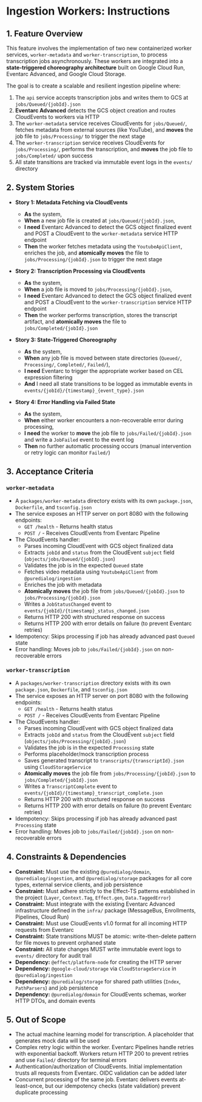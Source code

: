 # Ingestion Workers: Instructions

## 1. Feature Overview

This feature involves the implementation of two new containerized worker services, `worker-metadata` and `worker-transcription`, to process transcription jobs asynchronously. These workers are integrated into a **state-triggered choreography architecture** built on Google Cloud Run, Eventarc Advanced, and Google Cloud Storage.

The goal is to create a scalable and resilient ingestion pipeline where:
1.  The `api` service accepts transcription jobs and writes them to GCS at `jobs/Queued/{jobId}.json`
2.  **Eventarc Advanced** detects the GCS object creation and routes CloudEvents to workers via HTTP
3.  The `worker-metadata` service receives CloudEvents for `jobs/Queued/`, fetches metadata from external sources (like YouTube), and **moves** the job file to `jobs/Processing/` to trigger the next stage
4.  The `worker-transcription` service receives CloudEvents for `jobs/Processing/`, performs the transcription, and **moves** the job file to `jobs/Completed/` upon success
5.  All state transitions are tracked via immutable event logs in the `events/` directory

## 2. System Stories

- **Story 1: Metadata Fetching via CloudEvents**
  - **As** the system,
  - **When** a new job file is created at `jobs/Queued/{jobId}.json`,
  - **I need** Eventarc Advanced to detect the GCS object finalized event and POST a CloudEvent to the `worker-metadata` service HTTP endpoint
  - **Then** the worker fetches metadata using the `YoutubeApiClient`, enriches the job, and **atomically moves** the file to `jobs/Processing/{jobId}.json` to trigger the next stage

- **Story 2: Transcription Processing via CloudEvents**
  - **As** the system,
  - **When** a job file is moved to `jobs/Processing/{jobId}.json`,
  - **I need** Eventarc Advanced to detect the GCS object finalized event and POST a CloudEvent to the `worker-transcription` service HTTP endpoint
  - **Then** the worker performs transcription, stores the transcript artifact, and **atomically moves** the file to `jobs/Completed/{jobId}.json`

- **Story 3: State-Triggered Choreography**
  - **As** the system,
  - **When** any job file is moved between state directories (`Queued/`, `Processing/`, `Completed/`, `Failed/`),
  - **I need** Eventarc to trigger the appropriate worker based on CEL expression filtering
  - **And** I need all state transitions to be logged as immutable events in `events/{jobId}/{timestamp}_{event_type}.json`

- **Story 4: Error Handling via Failed State**
  - **As** the system,
  - **When** either worker encounters a non-recoverable error during processing,
  - **I need** the worker to **move** the job file to `jobs/Failed/{jobId}.json` and write a `JobFailed` event to the event log
  - **Then** no further automatic processing occurs (manual intervention or retry logic can monitor `Failed/`)

## 3. Acceptance Criteria

### `worker-metadata`
- A `packages/worker-metadata` directory exists with its own `package.json`, `Dockerfile`, and `tsconfig.json`
- The service exposes an HTTP server on port 8080 with the following endpoints:
  - `GET /health` - Returns health status
  - `POST /` - Receives CloudEvents from Eventarc Pipeline
- The CloudEvents handler:
  - Parses incoming CloudEvent with GCS object finalized data
  - Extracts `jobId` and `status` from the CloudEvent `subject` field (`objects/jobs/Queued/{jobId}.json`)
  - Validates the job is in the expected `Queued` state
  - Fetches video metadata using `YoutubeApiClient` from `@puredialog/ingestion`
  - Enriches the job with metadata
  - **Atomically moves** the job file from `jobs/Queued/{jobId}.json` to `jobs/Processing/{jobId}.json`
  - Writes a `JobStatusChanged` event to `events/{jobId}/{timestamp}_status_changed.json`
  - Returns HTTP 200 with structured response on success
  - Returns HTTP 200 with error details on failure (to prevent Eventarc retries)
- Idempotency: Skips processing if job has already advanced past `Queued` state
- Error handling: Moves job to `jobs/Failed/{jobId}.json` on non-recoverable errors

### `worker-transcription`
- A `packages/worker-transcription` directory exists with its own `package.json`, `Dockerfile`, and `tsconfig.json`
- The service exposes an HTTP server on port 8080 with the following endpoints:
  - `GET /health` - Returns health status
  - `POST /` - Receives CloudEvents from Eventarc Pipeline
- The CloudEvents handler:
  - Parses incoming CloudEvent with GCS object finalized data
  - Extracts `jobId` and `status` from the CloudEvent `subject` field (`objects/jobs/Processing/{jobId}.json`)
  - Validates the job is in the expected `Processing` state
  - Performs placeholder/mock transcription process
  - Saves generated transcript to `transcripts/{transcriptId}.json` using `CloudStorageService`
  - **Atomically moves** the job file from `jobs/Processing/{jobId}.json` to `jobs/Completed/{jobId}.json`
  - Writes a `TranscriptComplete` event to `events/{jobId}/{timestamp}_transcript_complete.json`
  - Returns HTTP 200 with structured response on success
  - Returns HTTP 200 with error details on failure (to prevent Eventarc retries)
- Idempotency: Skips processing if job has already advanced past `Processing` state
- Error handling: Moves job to `jobs/Failed/{jobId}.json` on non-recoverable errors

## 4. Constraints & Dependencies

- **Constraint:** Must use the existing `@puredialog/domain`, `@puredialog/ingestion`, and `@puredialog/storage` packages for all core types, external service clients, and job persistence
- **Constraint:** Must adhere strictly to the Effect-TS patterns established in the project (`Layer`, `Context.Tag`, `Effect.gen`, `Data.TaggedError`)
- **Constraint:** Must integrate with the existing Eventarc Advanced infrastructure defined in the `infra/` package (MessageBus, Enrollments, Pipelines, Cloud Run)
- **Constraint:** Must use CloudEvents v1.0 format for all incoming HTTP requests from Eventarc
- **Constraint:** State transitions MUST be atomic: write-then-delete pattern for file moves to prevent orphaned state
- **Constraint:** All state changes MUST write immutable event logs to `events/` directory for audit trail
- **Dependency:** `@effect/platform-node` for creating the HTTP server
- **Dependency:** `@google-cloud/storage` via `CloudStorageService` in `@puredialog/ingestion`
- **Dependency:** `@puredialog/storage` for shared path utilities (`Index`, `PathParsers`) and job persistence
- **Dependency:** `@puredialog/domain` for CloudEvents schemas, worker HTTP DTOs, and domain events

## 5. Out of Scope

- The actual machine learning model for transcription. A placeholder that generates mock data will be used
- Complex retry logic within the worker. Eventarc Pipelines handle retries with exponential backoff. Workers return HTTP 200 to prevent retries and use `Failed/` directory for terminal errors
- Authentication/authorization of CloudEvents. Initial implementation trusts all requests from Eventarc. OIDC validation can be added later
- Concurrent processing of the same job. Eventarc delivers events at-least-once, but our idempotency checks (state validation) prevent duplicate processing
